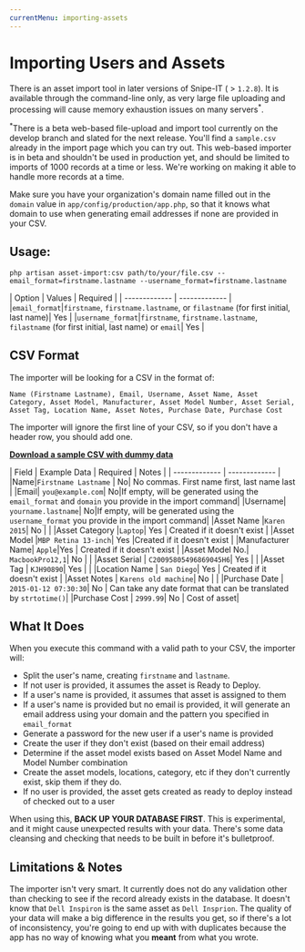```yaml
---
currentMenu: importing-assets
---
```


# Importing Users and Assets

<div id="generated-toc" class="generate_from_h2"></div>

There is an asset import tool in later versions of Snipe-IT ( > `1.2.8`). It is available through the command-line only, as very large file uploading and processing will cause memory exhaustion issues on many servers<sup>*</sup>.

<sup>*</sup>There is a beta web-based file-upload and import tool currently on the develop branch and slated for the next release. You'll find a `sample.csv` already in the import page which you can try out. This web-based importer is in beta and shouldn't be used in production yet, and should be limited to imports of 1000 records at a time or less. We're working on making it able to handle more records at a time.

Make sure you have your organization's domain name filled out in the `domain` value in `app/config/production/app.php`, so that it knows what domain to use when generating email addresses if none are provided in your CSV.

## Usage:

```
php artisan asset-import:csv path/to/your/file.csv --email_format=firstname.lastname --username_format=firstname.lastname
```


| Option  | Values | Required |
| ------------- | ------------- |
|`email_format`|`firstname`, `firstname.lastname`, or `filastname` (for first initial, last name)| Yes |
|`username_format`|`firstname`, `firstname.lastname`, `filastname` (for first initial, last name) or `email`| Yes |


## CSV Format
The importer will be looking for a CSV in the format of:

```
Name (Firstname Lastname), Email, Username, Asset Name, Asset Category, Asset Model, Manufacturer, Asset Model Number, Asset Serial, Asset Tag, Location Name, Asset Notes, Purchase Date, Purchase Cost
```

The importer will ignore the first line of your CSV, so if you don't have a header row, you should add one.

[__Download a sample CSV with dummy data__](http://docs.snipeitapp.com/sample-assets.csv)

| Field   | Example Data | Required | Notes |
| ------------- | ------------- |
|Name|`Firstname Lastname` | No| No commas. First name first, last name last |
|Email| `you@example.com`| No|If empty, will be generated using the `email_format` and `domain` you provide in the import command|
|Username| `yourname.lastname`| No|If empty, will be generated using the `username_format` you provide in the import command|
|Asset Name |`Karen 2015`| No |  |
|Asset Category |`Laptop`| Yes | Created if it doesn't exist |
|Asset Model |`MBP Retina 13-inch`| Yes |Created if it doesn't exist |
|Manufacturer Name| `Apple`|Yes | Created if it doesn't exist |
|Asset Model No.| `MacbookPro12,1`| No |  |
|Asset Serial | `C20095805496869045H6`| Yes |  |
|Asset Tag | `KJH90890`| Yes | |
|Location Name | `San Diego`| Yes | Created if it doesn't exist |
|Asset Notes | `Karens old machine`| No | |
|Purchase Date | `2015-01-12 07:30:30`| No | Can take any date format that can be translated by `strtotime()`|
|Purchase Cost | `2999.99`| No | Cost of asset|

## What It Does

When you execute this command with a valid path to your CSV, the importer will:

- Split the user's name, creating `firstname` and `lastname`.
- If not user is provided, it assumes the asset is Ready to Deploy.
- If a user's name is provided, it assumes that asset is assigned to them
- If a user's name is provided but no email is provided, it will generate an email address using your domain and the pattern you specified in `email_format`
- Generate a password for the new user if a user's name is provided
- Create the user if they don't exist (based on their email address)
- Determine if the asset model exists based on Asset Model Name and Model Number combination
- Create the asset models, locations, category, etc if they don't currently exist, skip them if they do.
- If no user is provided, the asset gets created as ready to deploy instead of checked out to a user

When using this, __BACK UP YOUR DATABASE FIRST__. This is experimental, and it might cause unexpected results with your data. There's some data cleansing and checking that needs to be built in before it's bulletproof.

## Limitations & Notes

The importer isn't very smart. It currently does not do any validation other than checking to see if the record already exists in the database. It doesn't know that `Dell Inspiron` is the same asset as `Dell Insprion`. The quality of your data will make a big difference in the results you get, so if there's a lot of inconsistency, you're going to end up with with duplicates because the app has no way of knowing what you **meant** from what you wrote.
